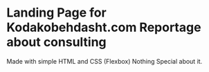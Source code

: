 # Landing Page for Kodakobehdasht.com Reportage about consulting
Made with simple HTML and CSS (Flexbox)
Nothing Special about it.